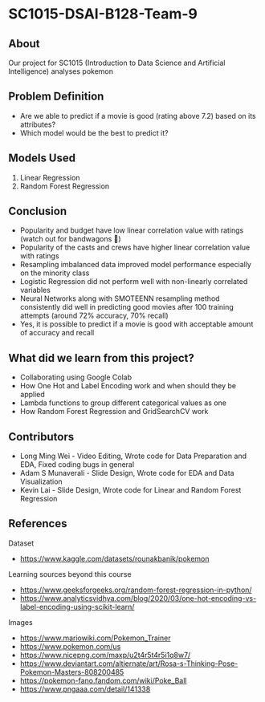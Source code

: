 # SC1015-DSAI-B128-Team-9

## About

Our project for SC1015 (Introduction to Data Science and Artificial Intelligence) analyses pokemon 

## Problem Definition

- Are we able to predict if a movie is good (rating above 7.2) based on its attributes?
- Which model would be the best to predict it?

## Models Used

1. Linear Regression
2. Random Forest Regression

## Conclusion

- Popularity and budget have low linear correlation value with ratings (watch out for bandwagons 🤣)
- Popularity of the casts and crews have higher linear correlation value with ratings
- Resampling imbalanced data improved model performance especially on the minority class
- Logistic Regression did not perform well with non-linearly correlated variables
- Neural Networks along with SMOTEENN resampling method consistently did well in predicting good movies after 100 training attempts (around 72% accuracy, 70% recall)
- Yes, it is possible to predict if a movie is good with acceptable amount of accuracy and recall

## What did we learn from this project?

- Collaborating using Google Colab
- How One Hot and Label Encoding work and when should they be applied
- Lambda functions to group different categorical values as one
- How Random Forest Regression and GridSearchCV work

## Contributors

- Long Ming Wei - Video Editing, Wrote code for Data Preparation and EDA, Fixed coding bugs in general
- Adam S Munaverali - Slide Design, Wrote code for EDA and Data Visualization
- Kevin Lai - Slide Design, Wrote code for Linear and Random Forest Regression

## References

Dataset
- <https://www.kaggle.com/datasets/rounakbanik/pokemon>

Learning sources beyond this course
- <https://www.geeksforgeeks.org/random-forest-regression-in-python/>
- <https://www.analyticsvidhya.com/blog/2020/03/one-hot-encoding-vs-label-encoding-using-scikit-learn/>

Images
- <https://www.mariowiki.com/Pokemon_Trainer>
- <https://www.pokemon.com/us>
- <https://www.nicepng.com/maxp/u2t4r5t4r5i1q8w7/>
- <https://www.deviantart.com/altiernate/art/Rosa-s-Thinking-Pose-Pokemon-Masters-808200485>
- <https://pokemon-fano.fandom.com/wiki/Poke_Ball>
- <https://www.pngaaa.com/detail/141338>
